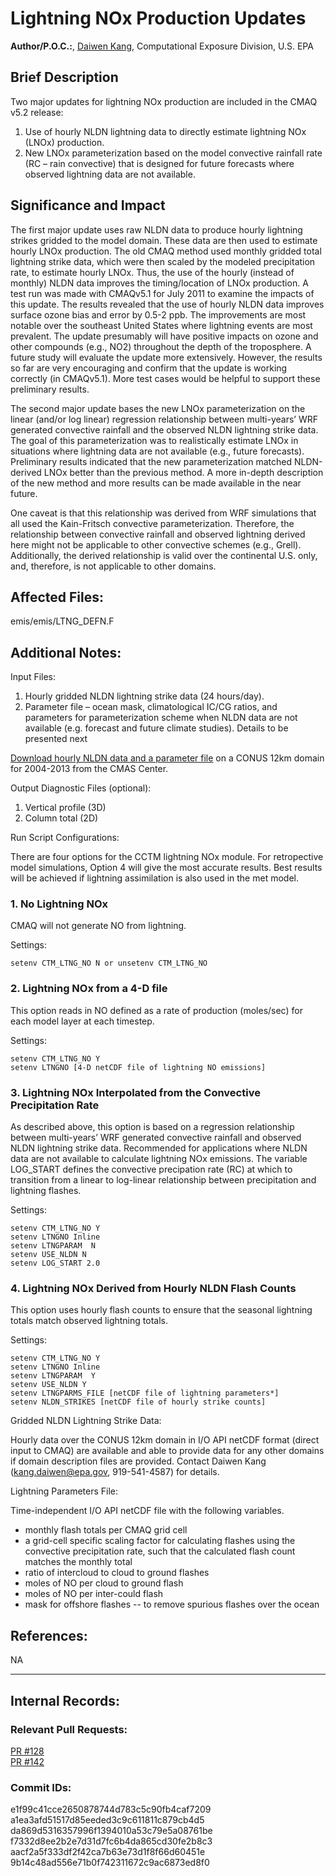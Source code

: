 # Lightning NOx Production Updates

**Author/P.O.C.:**, [Daiwen Kang](mailto:kang.daiwen@epa.gov), Computational Exposure Division, U.S. EPA

## Brief Description

Two major updates for lightning NOx production are included in the CMAQ v5.2 release:  
1. Use of hourly NLDN lightning data to directly estimate lightning NOx (LNOx) production.  
2. New LNOx parameterization based on the model convective rainfall rate (RC – rain convective) that is designed for future forecasts where observed lightning data are not available.  

## Significance and Impact

The first major update uses raw NLDN data to produce hourly lightning strikes gridded to the model domain. These data are then used to estimate hourly LNOx production. The old CMAQ method used monthly gridded total lightning strike data, which were then scaled by the modeled precipitation rate, to estimate hourly LNOx. Thus, the use of the hourly (instead of monthly) NLDN data improves the timing/location of LNOx production. A test run was made with CMAQv5.1 for July 2011 to examine the impacts of this update. The results revealed that the use of hourly NLDN data improves surface ozone bias and error by 0.5-2 ppb. The improvements are most notable over the southeast United States where lightning events are most prevalent. The update presumably will have positive impacts on ozone and other compounds (e.g., NO2) throughout the depth of the troposphere. A future study will evaluate the update more extensively. However, the results so far are very encouraging and confirm that the update is working correctly (in CMAQv5.1). More test cases would be helpful to support these preliminary results.

The second major update bases the new LNOx parameterization on the linear (and/or log linear) regression relationship between multi-years’ WRF generated convective rainfall and the observed NLDN lightning strike data. The goal of this parameterization was to realistically estimate LNOx in situations where lightning data are not available (e.g., future forecasts). Preliminary results indicated that the new parameterization matched NLDN-derived LNOx better than the previous method. A more in-depth description of the new method and more results can be made available in the near future.

One caveat is that this relationship was derived from WRF simulations that all used the Kain-Fritsch convective parameterization. Therefore, the relationship between convective rainfall and observed lightning derived here might not be applicable to other convective schemes (e.g., Grell). Additionally, the derived relationship is valid over the continental U.S. only, and, therefore, is not applicable to other domains.

## Affected Files:

emis/emis/LTNG_DEFN.F

## Additional Notes:

Input Files:  

1. Hourly gridded NLDN lightning strike data (24 hours/day).  
2. Parameter file – ocean mask, climatological IC/CG ratios, and parameters for parameterization scheme when NLDN data are not available (e.g. forecast and future climate studies). Details to be presented next  

[Download hourly NLDN data and a parameter file](https://www.cmascenter.org/download/data/nldn.cfm) on a CONUS 12km domain for 2004-2013 from the CMAS Center.

Output Diagnostic Files (optional):  
1. Vertical profile (3D)  
2. Column total (2D)  

Run Script Configurations:  

There are four options for the CCTM lightning NOx module.
For retropective model simulations, Option 4 will give the most accurate results. Best results will be achieved if lightning assimilation is also used in the met model.
### 1. No Lightning NOx ###
CMAQ will not generate NO from lightning. 

Settings:
```
setenv CTM_LTNG_NO N or unsetenv CTM_LTNG_NO
```

### 2. Lightning NOx from a 4-D file ###
This option reads in NO defined as a rate of production (moles/sec) for each model layer at each timestep. 

Settings:
```
setenv CTM_LTNG_NO Y
setenv LTNGNO [4-D netCDF file of lightning NO emissions]
```

### 3. Lightning NOx Interpolated from the Convective Precipitation Rate ###
As described above, this option is based on a regression relationship between multi-years’ WRF generated convective rainfall and observed NLDN lightning strike data. Recommended for applications where NLDN data are not available to calculate lightning NOx emissions. The variable LOG_START defines the convective precipation rate (RC) at which to transition from a linear to log-linear relationship between precipitation and lightning flashes.

Settings: 
```
setenv CTM_LTNG_NO Y
setenv LTNGNO Inline
setenv LTNGPARAM  N
setenv USE_NLDN N
setenv LOG_START 2.0
```

### 4. Lightning NOx Derived from Hourly NLDN Flash Counts ###
This option uses hourly flash counts to ensure that the seasonal lightning totals match observed lightning totals. 

Settings: 
```
setenv CTM_LTNG_NO Y
setenv LTNGNO Inline
setenv LTNGPARAM  Y
setenv USE_NLDN Y
setenv LTNGPARMS_FILE [netCDF file of lightning parameters*]
setenv NLDN_STRIKES [netCDF file of hourly strike counts]
```

Gridded NLDN Lightning Strike Data:

Hourly data over the CONUS 12km domain in I/O API netCDF format (direct input to CMAQ) are available and able to provide data for any other domains if domain description files are provided. Contact Daiwen Kang (kang.daiwen@epa.gov, 919-541-4587) for details.

Lightning Parameters File:

Time-independent I/O API netCDF file with the following variables.

- monthly flash totals per CMAQ grid cell
- a grid-cell specific scaling factor for calculating flashes using the convective precipitation rate, such that the calculated flash count matches the monthly total
- ratio of intercloud to cloud to ground flashes
- moles of NO per cloud to ground flash
- moles of NO per inter-could flash
- mask for offshore flashes -- to remove spurious flashes over the ocean

## References:
NA

-----
## Internal Records:

### Relevant Pull Requests:
  [PR #128](https://github.com/usepa/cmaq_dev/pull/128)   
  [PR #142](https://github.com/usepa/cmaq_dev/pull/142)

### Commit IDs:
e1f99c41cce2650878744d783c5c90fb4caf7209   
a1ea3afd51517d85eeded3c9c611811c879cb4d5  
da869d5316357996f1394010a53c79e5a08761be  
f7332d8ee2b2e7d31d7fc6b4da865cd30fe2b8c3  
aacf2a5f333df2f42ca7b63e73d1f8f66d60451e  
9b14c48ad556e71b0f742311672c9ac6873ed8f0  
